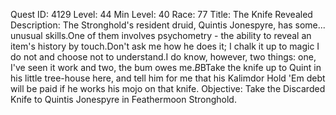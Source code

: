 Quest ID: 4129
Level: 44
Min Level: 40
Race: 77
Title: The Knife Revealed
Description: The Stronghold's resident druid, Quintis Jonespyre, has some... unusual skills.One of them involves psychometry - the ability to reveal an item's history by touch.Don't ask me how he does it; I chalk it up to magic I do not and choose not to understand.I do know, however, two things: one, I've seen it work and two, the bum owes me.$B$BTake the knife up to Quint in his little tree-house here, and tell him for me that his Kalimdor Hold 'Em debt will be paid if he works his mojo on that knife.
Objective: Take the Discarded Knife to Quintis Jonespyre in Feathermoon Stronghold.
